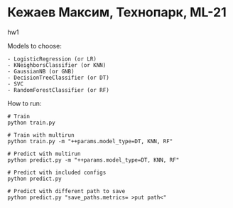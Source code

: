 Кежаев Максим, Технопарк, ML-21
=====
hw1

Models to choose:
~~~
- LogisticRegression (or LR)
- KNeighborsClassifier (or KNN)
- GaussianNB (or GNB)
- DecisionTreeClassifier (or DT)
- SVC
- RandomForestClassifier (or RF)
~~~

How to run:
~~~
# Train
python train.py 

# Train with multirun
python train.py -m "++params.model_type=DT, KNN, RF"

# Predict with multirun
python predict.py -m "++params.model_type=DT, KNN, RF"

# Predict with included configs
python predict.py

# Predict with different path to save
python predict.py "save_paths.metrics= >put path<"
~~~
